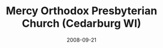 ---
date: &id001 2008-09-21
end_date: null
location:
  address: null
  city: Cedarburg
  state: WI
minister:
- end: 2012-09-30
  name: James T. Hoekstra
  start: 2008-09-21
  type: Pastor
ministers:
- James T. Hoekstra
name: Mercy Orthodox Presbyterian Church
names: null
origination_date: *id001
raw_data: 'WI

  Cedarburg


  Mercy Orthodox Presbyterian Church  (September 21, 2008-September 30, 2012)

  Pastor: James T. Hoekstra, 2008-12

  '
received_from: null
states:
- WI
status:
  active: false
  end_date: 2012-09-30
  reason: null
  received_from: null
  withdrawal_to: null
title: Mercy Orthodox Presbyterian Church (Cedarburg WI)
year_established:
- 2008

---